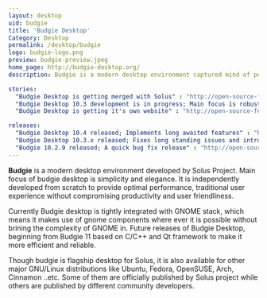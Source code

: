 ```yaml
---
layout: desktop
uid: budgie
title: 'Budgie Desktop'
Category: Desktop
permalink: /desktop/budgie
logo: budgie-logo.png
preview: budgie-preview.jpeg
home_page: http://budgie-desktop.org/
description: Budgie is a modern desktop environment captured mind of people due to it's elgance, simplicty and productive nature. News and updates on budgie desktop.

stories:
  "Budgie Desktop is getting merged with Solus" : "http://open-source-feed.blogspot.com/2018/05/budgie-desktop-getting-remerged-with.html"
  "Budgie Desktop 10.3 development is in progress; Main focus is robustness" : "http://open-source-feed.blogspot.com/2017/04/budgie-desktop-103-development-is-in.html"
  "Budgie Desktop is getting it's own website" : "http://open-source-feed.blogspot.com/2016/12/budgie-desktop-is-getting-its-own.html"

releases:
  "Budgie Desktop 10.4 released; Implements long awaited features" : "http://open-source-feed.blogspot.com/2017/08/budgie-desktop-104-released-implements.html"
  "Budgie Desktop 10.3.x released; Fixes long standing issues and introduces essential features " : "http://open-source-feed.blogspot.com/2017/04/budgie-desktop-103x-released-fixes-long.html"
  "Budgie 10.2.9 released; A quick bug fix release" : "http://open-source-feed.blogspot.com/2016/12/budgie-1029-released-quick-bug-fix.html"
---
```


**Budgie** is a modern desktop environment developed by Solus Project. Main focus of budgie desktop is simplicity and elegance. It is independently developed from scratch to provide optimal performance, traditional user experience without compromising productivity and user friendliness.

Currently Budgie desktop is tightly integrated with GNOME stack, which means it makes use of gnome components where ever it is possible without brining the complexity of GNOME in. Future releases of Budgie Desktop, beginning from Budgie 11 based on C/C++ and Qt framework to make it more efficient and reliable.

Though budgie is flagship desktop for Solus, it is also available for other major GNU/Linux distributions like Ubuntu, Fedora, OpenSUSE, Arch, Cinnamon ..etc. Some of them are officially published by Solus project while others are published by different community developers.

